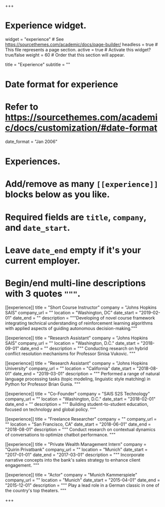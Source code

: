 +++
# Experience widget.
widget = "experience"  # See https://sourcethemes.com/academic/docs/page-builder/
headless = true  # This file represents a page section.
active = true  # Activate this widget? true/false
weight = 60  # Order that this section will appear.

title = "Experience"
subtitle = ""

# Date format for experience
#   Refer to https://sourcethemes.com/academic/docs/customization/#date-format
date_format = "Jan 2006"

# Experiences.
#   Add/remove as many `[[experience]]` blocks below as you like.
#   Required fields are `title`, `company`, and `date_start`.
#   Leave `date_end` empty if it's your current employer.
#   Begin/end multi-line descriptions with 3 quotes `"""`.
[[experience]]
  title = "Short Course Instructor"
  company = "Johns Hopkins SAIS"
  company_url = ""
  location = "Washington, DC"
  date_start = "2019-02-01"
  date_end = ""
  description = """Developing of novel course framework integrating technical understanding of reinforcement learning algorithms with applied aspects of guiding autonomous decision-making."""

[[experience]]
  title = "Research Assistant"
  company = "Johns Hopkins SAIS"
  company_url = ""
  location = "Washington, D.C."
  date_start = "2018-09-01"
  date_end = ""
  description = """
  Conducting research on hybrid conflict resolution mechanisms for Professor Sinisa Vukovic.
  """
  
[[experience]]
  title = "Research Assistant"
  company = "Johns Hopkins University"
  company_url = ""
  location = "California"
  date_start = "2018-08-01"
  date_end = "2019-03-01"
  description = """
  Performed a range of natural language processing tasks (topic modeling, linguistic style matching) in Python for Professor Brian Gunia.
  """
  
  [[experience]]
  title = "Co-Founder"
  company = "SAIS S2S Technology"
  company_url = ""
  location = "Washington, D.C."
  date_start = "2018-02-01"
  date_end = ""
  description = """
  Building student-to-student education, focused on technology and global policy.
  """
  
  [[experience]]
  title = "Freelance Researcher"
  company = ""
  company_url = ""
  location = "San Francisco, CA"
  date_start = "2018-06-01"
  date_end = "2018-08-01"
  description = """
  Conduct research on contextual dynamics of conversations to optimize chatbot performance.
  """
  
  [[experience]]
  title = "Private Wealth Management Intern"
  company = "Quirin Privatbank"
  company_url = ""
  location = "Munich"
  date_start = "2017-01-01"
  date_end = "2017-03-01"
  description = """
  Incorporate narrative concepts into the bank's sales strategy to enhance client engagement.
  """
  
  [[experience]]
  title = "Actor"
  company = "Munich Kammerspiele"
  company_url = ""
  location = "Munich"
  date_start = "2015-04-01"
  date_end = "2015-12-01"
  description = """
  Play a lead role in a German classic in one of the country's top theaters.
  """

+++
